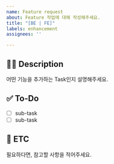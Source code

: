 ```yaml
---
name: Feature request
about: Feature 작업에 대해 작성해주세요.
title: "[BE | FE]"
labels: enhancement
assignees: ''

---
```


## ✍🏻 Description

어떤 기능을 추가하는 Task인지  설명해주세요.

## ✅ To-Do

- [ ] sub-task
- [ ] sub-task

## 📨 ETC

필요하다면, 참고할 사항을 적어주세요.
